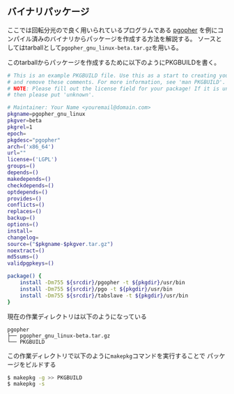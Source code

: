 ## バイナリパッケージ

ここでは回転分光ので良く用いられているプログラムである
[pgopher](http://pgopher.chm.bris.ac.uk/Help/main.htm)
を例にコンパイル済みのバイナリからパッケージを作成する方法を解説する。
ソースとしてはtarballとして`pgopher_gnu_linux-beta.tar.gz`を用いる。

このtarballからパッケージを作成するために以下のようにPKGBUILDを書く。

```bash
# This is an example PKGBUILD file. Use this as a start to creating your own,
# and remove these comments. For more information, see 'man PKGBUILD'.
# NOTE: Please fill out the license field for your package! If it is unknown,
# then please put 'unknown'.

# Maintainer: Your Name <youremail@domain.com>
pkgname=pgopher_gnu_linux
pkgver=beta
pkgrel=1
epoch=
pkgdesc="pgopher"
arch=('x86_64')
url=""
license=('LGPL')
groups=()
depends=()
makedepends=()
checkdepends=()
optdepends=()
provides=()
conflicts=()
replaces=()
backup=()
options=()
install=
changelog=
source=("$pkgname-$pkgver.tar.gz")
noextract=()
md5sums=()
validpgpkeys=()

package() {
    install -Dm755 ${srcdir}/pgopher -t ${pkgdir}/usr/bin
    install -Dm755 ${srcdir}/pgo -t ${pkgdir}/usr/bin
    install -Dm755 ${srcdir}/tabslave -t ${pkgdir}/usr/bin
}
```

現在の作業ディレクトリは以下のようになっている

```
pgopher
├── pgopher_gnu_linux-beta.tar.gz
└── PKGBUILD
```

この作業ディレクトリで以下のように`makepkg`コマンドを実行することで
パッケージをビルドする

```bash
$ makepkg -g >> PKGBUILD
$ makepkg -s
```

